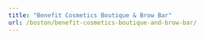 ```yaml
---
title: "Benefit Cosmetics Boutique & Brow Bar"
url: /boston/benefit-cosmetics-boutique-and-brow-bar/
---
```

